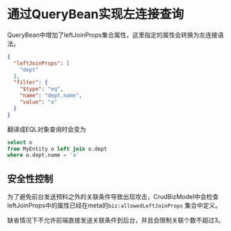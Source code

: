 # 通过QueryBean实现左连接查询

QueryBean中增加了leftJoinProps集合属性，这里指定的属性会转换为左连接语法。

```json
{
  "leftJoinProps": [
    "dept"
  ],
  "filter": {
    "$type": "eq",
    "name": "dept.name",
    "value": "a"
  }
}

```

翻译成EQL对象查询时会变为

```sql
select o 
from MyEntity o left join o.dept
where o.dept.name = 'a'
```

## 安全性控制

为了避免前台发送预料之外的关联条件导致出现攻击，CrudBizModel中会检查leftJoinProps中的属性已经在meta的`biz:allowedLeftJoinProps`
集合中定义。

缺省情况下不允许前端直接发送关联条件到后台，并且会限制关联个数不超过3。
